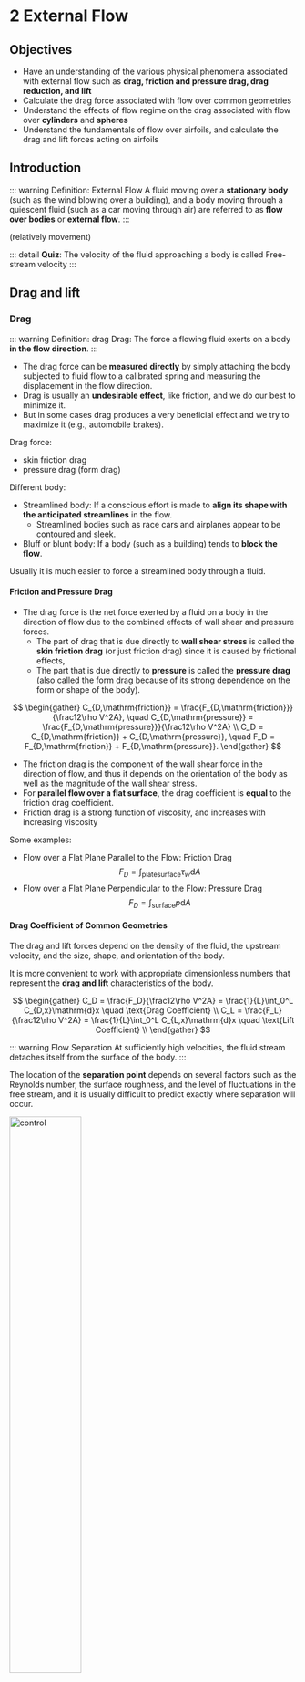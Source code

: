 

# 2 External Flow
## Objectives
- Have an understanding of the various physical phenomena associated with external flow such as **drag, friction and pressure drag, drag reduction, and lift**
- Calculate the drag force associated with flow over common geometries
- Understand the effects of flow regime on the drag associated with flow over **cylinders** and **spheres**
- Understand the fundamentals of flow over airfoils, and calculate the drag and lift forces acting on airfoils

## Introduction
::: warning Definition: External Flow
A fluid moving over a **stationary body** (such as the wind blowing over a building), and a body moving through a quiescent fluid (such as a car moving through air) are referred to as **flow over bodies** or **external flow**.
:::

(relatively movement)

::: detail **Quiz**: The velocity of the fluid approaching a body is called
Free-stream velocity
:::

## Drag and lift
### Drag
::: warning Definition: drag
Drag: The force a flowing fluid exerts on a body **in the flow direction**.
:::

- The drag force can be **measured directly** by simply attaching the body subjected to fluid flow to a calibrated spring and measuring the displacement in the flow direction.
- Drag is usually an **undesirable effect**, like friction, and we do our best to minimize it.
- But in some cases drag produces a very beneficial effect and we try to maximize it (e.g., automobile brakes).

Drag force:
- skin friction drag
- pressure drag (form drag)

Different body:
- Streamlined body: If a conscious effort is made to **align its shape with the anticipated streamlines** in the flow.
  - Streamlined bodies such as race cars and airplanes appear to be contoured and sleek.
- Bluff or blunt body: If a body (such as a building) tends to **block the flow**.

Usually it is much easier to force a streamlined body through a fluid.

#### Friction and Pressure Drag
- The drag force is the net force exerted by a fluid on a body in the direction of flow due to the combined effects of wall shear and pressure forces.
  - The part of drag that is due directly to **wall shear stress** is called the **skin friction drag** (or just friction drag) since it is caused by frictional effects,
  - The part that is due directly to **pressure** is called the **pressure drag** (also called the form drag because of its strong dependence on the form or shape of the body).

$$
  \begin{gather}
    C_{D,\mathrm{friction}} = \frac{F_{D,\mathrm{friction}}}{\frac12\rho V^2A}, \quad C_{D,\mathrm{pressure}} = \frac{F_{D,\mathrm{pressure}}}{\frac12\rho V^2A} \\
    C_D = C_{D,\mathrm{friction}} + C_{D,\mathrm{pressure}}, \quad F_D = F_{D,\mathrm{friction}} + F_{D,\mathrm{pressure}}.
  \end{gather}
$$

- The friction drag is the component of the wall shear force in the direction of flow, and thus it depends on the orientation of the body as well as the magnitude of the wall shear stress.
- For **parallel flow over a flat surface**, the drag coefficient is **equal** to the friction drag coefficient.
- Friction drag is a strong function of viscosity, and increases with increasing viscosity

Some examples:

- Flow over a Flat Plane Parallel to the Flow: Friction Drag
  $$
    F_D = \int_{\mathrm{plate surface}} \tau_w\mathrm{d}A
  $$
- Flow over a Flat Plane Perpendicular to the Flow: Pressure Drag
  $$
    F_D = \int_{\mathrm{surface}} p\mathrm{d}A
  $$

#### Drag Coefficient of Common Geometries
The drag and lift forces depend on the density of the fluid, the upstream velocity, and the size, shape, and orientation of the body.

It is more convenient to work with appropriate dimensionless numbers that represent the **drag and lift** characteristics of the body.

$$
  \begin{gather}
    C_D = \frac{F_D}{\frac12\rho V^2A} = \frac{1}{L}\int_0^L C_{D,x}\mathrm{d}x \quad \text{Drag Coefficient} \\
    C_L = \frac{F_L}{\frac12\rho V^2A} = \frac{1}{L}\int_0^L C_{L,x}\mathrm{d}x \quad \text{Lift Coefficient} \\
  \end{gather}
$$

::: warning Flow Separation
At sufficiently high velocities, the fluid stream detaches itself from the surface of the body.
:::

The location of the **separation point** depends on several factors such as the Reynolds number, the surface roughness, and the level of fluctuations in the free stream, and it is usually difficult to predict exactly where separation will occur.

<img src="/fluid_tf2_1_separation.JPG" alt="control" width="50%" align="center">

::: warning Separation Region
When a fluid separates from a body, it forms a *separated region* between the body and the fluid stream.
:::

- a **low-pressure** region behind the body where recirculating and backflows occur
- The larger the separated region, the larger the pressure drag
- The **effects** of flow separation are felt **far downstream** in the form of **reduced velocity** (relative to the upstream velocity)
- **Wake**: The region of flow trailing the body where the effects of the body on velocity are felt. (separated region?)
- **Viscous and rotational effects** are the most significant in the boundary layer, the separated region, and the wake.

<img src="/fluid_tf2_2_wake.png" alt="wake" width="50%" align="center">

Some examples:
<img src="/fluid_tf2_3_example.png" alt="examples_drag" width="50%" align="center">

Drag and Reynolds number(**Core**):
- Low Re: $C_D= \mathrm{constant / Re}$
- intermediate Re: $f(\mathrm{Re})$
- High Re: constant

::: detail **Quiz**: At high Reynolds number flow over common geometries, the drag coefficient is a constant (T/F)
True
:::

::: detail **Quiz**: For **high Reynolds number** flow over common geometries
The drag coefficient is a constant that does not depend on the Reynolds number
:::

::: detail **Quiz**: For **high Reynolds number** over common geometries
The drag force is proportional to the flow velocity squared, i.e. $V^2$
:::

- The drag coefficients of vehicles range from about 1.0 for large semitrailers to 0.4 for minivans, 0.3 for passenger cars, and 0.2 for race cars. The theoretical lower limit is about 0.1.
- In general, the **more blunt** the vehicle, the **higher** the drag coefficient.
- Installing a fairing reduces the drag coefficient of tractor-trailer rigs by about 20% by making the frontal surface more streamlined.
- Streamlining decreases pressure drag by **delaying boundary layer separation** and thus **reducing the pressure difference** between the front and back of the body but increases the friction drag by increasing the surface area. The end result depends on which effect dominates.

::: detail **Quiz**: Drag is caused by two different effects:
Pressure and friction
:::

### Lift
::: warning Definition: Lift
The components of the pressure and wall shear forces in the direction **normal to the flow** tend to move the body in that direction, and their **sum** is called *lift*.
:::

<img src="/fluid_tf2_4_lift.JPG" alt="lift" width="50%" align="center">

- The drag and lift forces depend on the density of the fluid, the upstream velocity, and the size, shape, and orientation of the body.
- It is also more convenient to work with appropriate **dimensionless numbers** that represent the drag and lift characteristics of the body.
  These numbers are the drag coefficient $C_D$, and the lift coefficient $C_L$.
- In lift and drag calculations of some thin bodies, such as airfoils, $A$ is taken to be the **platform area**, which is the area seen by a person looking at the body from above in a direction normal to the body.

::: detail **Quiz**: The _____ force is the force a flowing fluid exerts on a body in the flow direction
Drag
:::

::: detail **Quiz**: The _____ force is the force a flowing fluid exerts on a body perpendicular to the flow direction
Lift
:::

::: detail **Quiz**: The drag coefficient is defined in terms of the frontal area for bluff bodies (T/F?)
True
:::

::: detail **Quiz**: The drag coefficient is defined in terms of the planform area for slim bodies such as airfoils (T/F?)
True
:::

::: detail **Quiz**: The friction drag is strong function of viscosity, and increases with increasing viscosity (T/F?)
True
:::

### Coefficient
Drag Coefficients of Common Geometries

- Usually the total (friction+pressure) drag coefficient is reported.
- The drag coefficient exhibits different behavior in the low (creeping), moderate (laminar), and high (turbulent) regions of the **Reynolds number**.

<img src="/fluid_tf2_5_coefficient1.png" alt="coefficient1" width="50%" align="center">
<img src="/fluid_tf2_5_coefficient2.png" alt="coefficient2" width="50%" align="center">
<img src="/fluid_tf2_5_coefficient3.png" alt="coefficient3" width="50%" align="center">
<img src="/fluid_tf2_5_coefficient4.png" alt="coefficient4" width="50%" align="center">
<img src="/fluid_tf2_5_coefficient5.png" alt="coefficient5" width="50%" align="center">

- The **orientation** of the body relative to the direction of flow has a **major** influence on the drag coefficient.
- For blunt bodies with sharp corners, such as flow over a rectangular block or a flat plate normal to flow, separation occurs at the edges of the front and back surfaces, with no significant change in the character of flow.
  - Therefore, the drag coefficient of such bodies is nearly **independent** of the Reynolds number
  - The drag coefficient of a long rectangular rod can be reduced almost by half from 2.2 to 1.2 by **rounding the corners**.

::: detail **Quiz**: To improve fuel economy of a low-drag automobile, it is better to turn the air-conditioner off and drive with the windows open (T/F?)
False
:::

::: detail **Quiz**: Aerodynamic drag on automobiles is negligible at low speeds (less than 30mph) (T/F?)
True
:::

::: detail **Quiz**: For a car moving on a flat road at high speed (60mph) the **power** developed by the engine
to overcome aerodynamic drag is
Proportional the vehicle speed cubed, ie. $V^3$ [$\mathrm{Power}\propto FV=CV^3$]
:::

### Example: Effect of Frontal Area on Fuel Efficiency of a Car
Two common methods of improving fuel efficiency of a vehicle are:
1. reduce the drag coefficient
2. reduce the frontal area of the vehicle. 

Consider a car whose width ($W$) and height ($H$) are $1.85 \mathrm{m}$ and $1.70 \mathrm{m}$, respectively, with a drag coefficient of $0.30$. Determine **the amount of fuel and money saved per year** as a result of **reducing the car height** to $1.55 \mathrm{m}$ while keeping its width the **same**. 

Assume the car is driven $18,000 \mathrm{km}$ a year at an average **speed** of $95 \mathrm{km/h}$. Take the **density and price of gasoline** to be $0.74 \mathrm{kg/L}$ and $\$0.95\mathrm{/L}$, respectively. Also take the **density of air** to be $1.20 \mathrm{kg/m^3}$, the heating value of gasoline to be $44,000 \mathrm{kJ/kg}$, and the overall efficiency of the car's drive train to be 30 percent.

**Analysis**:
1. The drag force acting on a body is
  $$
    F_D = C_D A\frac{\rho V^2}{2}.
  $$
  where $A$ is the frontal area of the body. So:
  $$
    F_D = 0.3(1.85\times 1.70 \mathrm{m}^2)\frac{(1.20\mathrm{kg/m}^3)(95\mathrm{km/h})^2}{2}\left(\frac{1\mathrm{m/s}}{3.6\mathrm{km/h}}\right)^2\left(\frac{1\mathrm{N}}{1\mathrm{kg}\cdot\mathrm{m/s}^2}\right) = 394\mathrm{N}.
  $$

2. Noting that work is force times distance, the amount of work done to overcome this drag force and the required energy input for a distance of $18,000 \mathrm{km}$ are
  $$
    \begin{gather}
        W_{\mathrm{drag}} = F_DL = (394\mathrm{N})(18,000\mathrm{km/year})\left(\frac{1000\mathrm{m}}{1\mathrm{km}}\right)\left(\frac{1\mathrm{kJ}}{1000\mathrm{N\cdot m}}\right) = 7.092\times 10^6 \mathrm{kJ/year}. \\
        E_{\mathrm{in}} = \frac{W_{\mathrm{drag}}}{\eta_{\mathrm{car}}} = \frac{7.092\times 10^6 \mathrm{kJ/year}}{0.30} = 2.364\times 10^7 \mathrm{kJ/year}
    \end{gather}
  $$

3. The amount of the cost of the fuel that supplies this much energy are:
  $$
    \begin{gather}
       \mathrm{Amount of fuel} = \frac{m_{\mathrm{fuel}}}{\rho_{\mathrm{fuel}}} = \frac{E_{\mathrm{in}}/HV}{\rho_{\mathrm{fuel}}} = \frac{(2.364\times 10^7 \mathrm{kJ/year})(44,000\mathrm{kJ/year})}{0.74 \mathrm{kg/L}} = 726 \mathrm{L/year}. \\
       \mathrm{Cost = (Amount of fuel)(Unit cost)} = (726 \mathrm{L/year})(\$ 0.95\mathrm{/L}) = \$ 690\mathrm{/year}.
    \end{gather}
  $$

4. Reduction ratio: $0.0882$
5. Amount reduction: 64L/year
6. Cost reduction: $61/year

Drawbacks: constant drag coefficient
